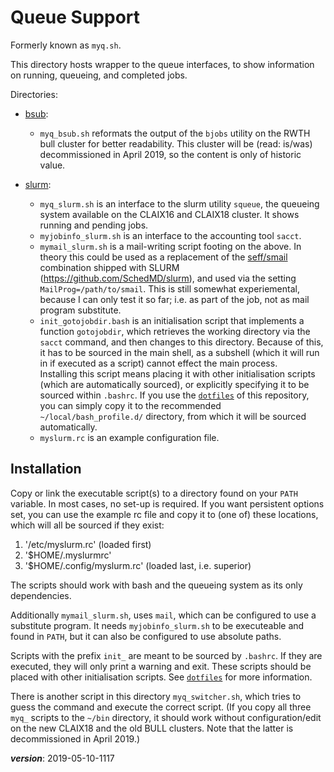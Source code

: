 # Queue Support

Formerly known as `myq.sh`.

This directory hosts wrapper to the queue interfaces,
to show information on running, queueing, and completed jobs.

Directories:

- [bsub](./bsub): 
  * `myq_bsub.sh` reformats the output of the `bjobs`
    utility on the RWTH bull cluster for better readability.
    This cluster will be (read: is/was) decommissioned in April 2019,
    so the content is only of historic value.

- [slurm](./slurm): 
  * `myq_slurm.sh` is an interface to the slurm utility `squeue`,
    the queueing system available on the CLAIX16 and CLAIX18 cluster.
    It shows running and pending jobs.  
  * `myjobinfo_slurm.sh` is an interface to the accounting tool `sacct`.  
  * `mymail_slurm.sh` is a mail-writing script footing on the above.
    In theory this could be used as a replacement of the 
    [seff/smail](https://github.com/SchedMD/slurm/tree/master/contribs/seff)
    combination shipped with SLURM (https://github.com/SchedMD/slurm),
    and used via the setting `MailProg=/path/to/smail`.
    This is still somewhat experiemental, because I can only test it so far;
    i.e. as part of the job, not as mail program substitute. 
  * `init_gotojobdir.bash` is an initialisation script that implements a function `gotojobdir`,
    which retrieves the working directory via the `sacct` command, 
    and then changes to this directory.
    Because of this, it has to be sourced in the main shell,
    as a subshell (which it will run in if executed as a script) 
    cannot effect the main process.  
    Installing this script means placing it with other initialisation scripts 
    (which are automatically sourced), or explicitly specifying it to be sourced within `.bashrc`.
    If you use the [`dotfiles`](/dotfiles/) of this repository,
    you can simply copy it to the recommended `~/local/bash_profile.d/` directory,
    from which it will be sourced automatically.
  * `myslurm.rc` is an example configuration file.

## Installation

Copy or link the executable script(s) to a directory found on your `PATH` variable.
In most cases, no set-up is required.
If you want persistent options set, you can use the example rc file 
and copy it to (one of) these locations, which will all be sourced if they exist:

1. '/etc/myslurm.rc'          (loaded first)
2. '$HOME/.myslurmrc' 
3. '$HOME/.config/myslurm.rc' (loaded last, i.e. superior)

The scripts should work with bash and the queueing system as its only dependencies.
 
Additionally `mymail_slurm.sh`, uses `mail`, which can be configured to use a substitute program.
It needs `myjobinfo_slurm.sh` to be executeable and found in `PATH`, 
but it can also be configured to use absolute paths.

Scripts with the prefix `init_` are meant to be sourced by `.bashrc`. 
If they are executed, they will only print a warning and exit.
These scripts should be placed with other initialisation scripts.
See [`dotfiles`](/dotfiles/) for more information.

There is another script in this directory `myq_switcher.sh`, which tries to guess the
command and execute the correct script.
(If you copy all three `myq_` scripts to the `~/bin` directory, 
it should work without configuration/edit on the new CLAIX18 and the old BULL clusters.
Note that the latter is decommissioned in April 2019.)

___version___: 2019-05-10-1117
